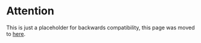# Attention

This is just a placeholder for backwards compatibility, this page was moved to [here](../../common/argocd.md).
